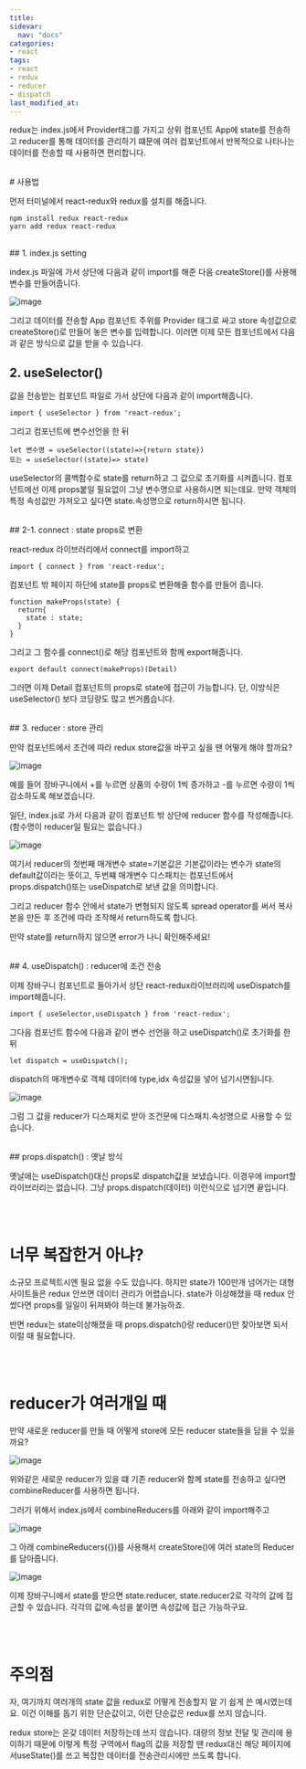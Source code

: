 ```yaml
---
title: 
sidevar:
  nav: "docs"
categories:
- react
tags:
- react
- redux
- reducer
- dispatch
last_modified_at:
---
```



redux는 index.js에서 Provider태그를 가지고 상위 컴포넌트 App에 state를 전송하고 reducer를 통해 데이터를 관리하기 떄문에 여러 컴포넌트에서 반복적으로 나타나는 데이터를 전송할 때 사용하면 편리합니다.

<br/>
# 사용법

먼저 터미널에서 react-redux와 redux를 설치를 해줍니다.

```
npm install redux react-redux
yarn add redux react-redux
```
<br/>
## 1. index.js setting

index.js 파일에 가서 상단에 다음과 같이 import를 해준 다음 createStore()를 사용해 변수를 만들어줍니다.

![image](https://user-images.githubusercontent.com/79133602/149955133-a386d822-4b83-4a7b-ada0-b07d6ebff07c.png)

그리고 데이터를 전송할 App 컴포넌트 주위를 Provider 태그로 싸고 store 속성값으로 createStore()로 만들어 놓은 변수를 입력합니다. 이러면 이제 모든 컴포넌트에서 다음과 같은 방식으로 값을 받을 수 있습니다. 
<br/>
## 2. useSelector() 

값을 전송받는 컴포넌트 파일로 가서 상단에 다음과 같이 import해줍니다.

```
import { useSelector } from 'react-redux';
```

그리고 컴포넌트에 변수선언을 한 뒤 

```
let 변수명 = useSelector((state)=>{return state})
또는 = useSelector((state)=> state)
```

useSelector의 콜백함수로 state를 return하고 그 값으로 초기화를 시켜줍니다. 컴포넌트에선 이제 props붙일 필요없이 그냥 변수명으로 사용하시면 되는데요. 만약 객체의 특정 속성값만 가져오고 싶다면 state.속성명으로 return하시면 됩니다. 

<br/>
## 2-1. connect : state props로 변환

react-redux 라이브러리에서 connect를 import하고

```
import { connect } from 'react-redux';
```

컴포넌트 밖 페이지 하단에 state를 props로 변환해줄 함수를 만들어 줍니다. 

```
function makeProps(state) {
  return{
    state : state; 
  }
}

```

그리고 그 함수를 connect()로 해당 컴포넌트와 함께 export해줍니다. 

```
export default connect(makeProps)(Detail)
```

그러면 이제 Detail 컴포넌트의 props로 state에 접근이 가능합니다. 단, 이방식은 useSelector() 보다 코딩량도 많고 번거롭습니다. 

<br/>
## 3. reducer : store 관리

만약 컴포넌트에서 조건에 따라 redux store값을 바꾸고 싶을 땐 어떻게 해야 할까요?

![image](https://user-images.githubusercontent.com/79133602/149959446-d7c298f4-368c-4e92-8de0-2d64db13a08c.png)

예를 들어 장바구니에서 +를 누르면 상품의 수량이 1씩 증가하고 -를 누르면 수량이 1씩 감소하도록 해보겠습니다. 

일단, index.js로 가서 다음과 같이 컴포넌트 밖 상단에 reducer 함수를 작성해줍니다. (함수명이 reducer일 필요는 없습니다.)

![image](https://user-images.githubusercontent.com/79133602/149959359-fa559faa-7231-43ba-9268-11e102795f41.png)

여기서 reducer의 첫번째 매개변수 state=기본값은 기본값이라는 변수가 state의 default값이라는 뜻이고, 두번쨰 매개변수 디스패치는 컴포넌트에서 props.dispatch()또는 useDispatch로 보낸 값을 의미합니다. 

그리고 reducer 함수 안에서 state가 변형되지 않도록 spread operator를 써서 복사본을 만든 후 조건에 따라 조작해서 return하도록 합니다. 

만약 state를 return하지 않으면 error가 나니 확인해주세요!

<br/>
## 4. useDispatch() : reducer에 조건 전송

이제 장바구니 컴포넌트로 돌아가서 상단 react-redux라이브러리에 useDispatch를 import해줍니다. 

```
import { useSelector,useDispatch } from 'react-redux';
```

그다음 컴포넌트 함수에 다음과 같이 변수 선언을 하고 useDispatch()로 초기화를 한뒤 

```
let dispatch = useDispatch();
```

dispatch의 매개변수로 객체 데이터에 type,idx 속성값을 넣어 넘기시면됩니다.

![image](https://user-images.githubusercontent.com/79133602/149961743-746c3d42-c05a-4c86-a1ce-7b0a029d3a37.png)

그럼 그 값을 reducer가 디스패치로 받아 조건문에 디스패치.속성명으로 사용할 수 있습니다. 

<br/>
## props.dispatch() : 옛날 방식

옛날에는 useDispatch()대신 props로 dispatch값을 보냈습니다. 이경우에 import할 라이브러리는 없습니다. 
그냥 props.dispatch(데이터) 이런식으로 넘기면 끝입니다. 

<br/><br/>
# 너무 복잡한거 아냐?

소규모 프로젝트시엔 필요 없을 수도 있습니다. 하지만 state가 100만개 넘어가는 대형사이트들은 redux 안쓰면 데이터 관리가 어렵습니다.
state가 이상해졌을 때 redux 안썼다면 props를 일일이 뒤져봐야 하는데 불가능하죠.

반면 redux는 state이상해졌을 때 props.dispatch()랑 reducer()만 찾아보면 되서 이럴 때 필요합니다.



<br/><br/>
# reducer가 여러개일 때

만약 새로운 reducer를 만들 때 어떻게 store에 모든 reducer state들을 담을 수 있을까요?

![image](https://user-images.githubusercontent.com/79133602/149963737-eb296e1e-7ade-4975-a231-79c9f30f4203.png)

위와같은 새로운 reducer가 있을 떄 기존 reducer와 함께 state를 전송하고 싶다면 combineReducer를 사용하면 됩니다.

그러기 위해서 index.js에서 combineReducers를 아래와 같이 import해주고

![image](https://user-images.githubusercontent.com/79133602/149963279-85089ce6-535d-4884-b26c-c5b39367d14e.png)

그 아래 combineReducers({})를 사용해서 createStore()에 여러 state의 
Reducer를 담아줍니다.


![image](https://user-images.githubusercontent.com/79133602/149964179-6542208e-2149-406b-8c32-b76deb3a5825.png)

이제 장바구니에서 state를 받으면 state.reducer, state.reducer2로 각각의 값에 접근할 수 있습니다. 각각의 값에.속성을 붙이면 속성값에 접근 가능하구요.

<br/><br/>

# 주의점

자, 여기까지 여러개의 state 값을 redux로 어떻게 전송할지 알 기 쉽게 쓴 예시였는데요. 이건 이해를 돕기 위한 단순값이고, 이런 단순값은 redux를 쓰지 않습니다. 

redux store는 온갖 데이터 저장하는데 쓰지 않습니다. 대량의 정보 전달 및 관리에 용이하기 때문에 이렇게 특정 구역에서 flag의 값을 저장할 땐 redux대신 해당 페이지에서useState()를 쓰고 복잡한 데이터를 전송관리시에만 쓰도록 합니다.





